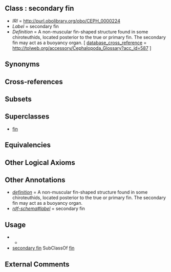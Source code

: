
## Class : secondary fin

 * *IRI* = http://purl.obolibrary.org/obo/CEPH_0000224
 * *Label* = secondary fin
 * *Definition* = A non-muscular fin-shaped structure found in some chiroteuthids, located posterior to the true or primary fin. The secondary fin may act as a buoyancy organ. [ [database_cross_reference](../../ef/oboInOwl#hasDbXref.md) = http://tolweb.org/accessory/Cephalopoda_Glossary?acc_id=587 ]

## Synonyms


## Cross-references


## Subsets


## Superclasses

 * [fin](../../CEPH/12/CEPH_0000112.md)

## Equivalencies


## Other Logical Axioms


## Other Annotations

 * *[definition](../../IAO/15/IAO_0000115.md)* = A non-muscular fin-shaped structure found in some chiroteuthids, located posterior to the true or primary fin. The secondary fin may act as a buoyancy organ.
 * *[rdf-schema#label](../../el/rdf-schema#label.md)* = secondary fin

## Usage

 * -
 * [secondary fin](../../CEPH/24/CEPH_0000224.md) SubClassOf [fin](../../CEPH/12/CEPH_0000112.md)

## External Comments

